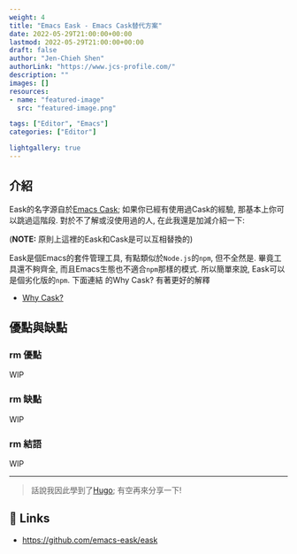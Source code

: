 ```yaml
---
weight: 4
title: "Emacs Eask - Emacs Cask替代方案"
date: 2022-05-29T21:00:00+00:00
lastmod: 2022-05-29T21:00:00+00:00
draft: false
author: "Jen-Chieh Shen"
authorLink: "https://www.jcs-profile.com/"
description: ""
images: []
resources:
- name: "featured-image"
  src: "featured-image.png"

tags: ["Editor", "Emacs"]
categories: ["Editor"]

lightgallery: true
---
```


## 介紹

Eask的名字源自於[Emacs Cask](https://github.com/cask/cask); 如果你已經有使用過Cask的經驗,
那基本上你可以跳過這階段. 對於不了解或沒使用過的人, 在此我還是加減介紹一下:

(**NOTE:** 原則上這裡的Eask和Cask是可以互相替換的)

Eask是個Emacs的套件管理工具, 有點類似於`Node.js`的`npm`, 但不全然是. 畢竟工具還不夠齊全,
而且Emacs生態也不適合`npm`那樣的模式. 所以簡單來說, Eask可以是個劣化版的`npm`. 下面連結
的Why Cask? 有著更好的解釋

* [Why Cask?](https://cask.readthedocs.io/en/latest/guide/introduction.html#introduction-why-cask)

## 優點與缺點

### rm 優點

WIP

### rm 缺點

WIP

### rm 結語

WIP

---

> 話說我因此學到了[Hugo](https://gohugo.io/); 有空再來分享一下!

## 🔗 Links

* https://github.com/emacs-eask/eask
